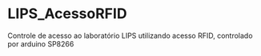 # LIPS_AcessoRFID
Controle de acesso ao laboratório LIPS utilizando acesso RFID, controlado por arduino SP8266
